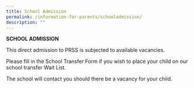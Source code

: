 ```yaml
---
title: School Admission
permalink: /information-for-parents/schooladmission/
description: ""
---
```

**SCHOOL ADMISSION**

This direct admission to PRSS is subjected to available vacancies.

Please fill in the School Transfer Form if you wish to place your child on our school transfer Wait List. 

The school will contact you should there be a vacancy for your child.